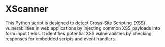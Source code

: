 # XScanner
This Python script is designed to detect Cross-Site Scripting (XSS) vulnerabilities in web applications by injecting common XSS payloads into form input fields. It identifies potential XSS vulnerabilities by checking responses for embedded scripts and event handlers.
